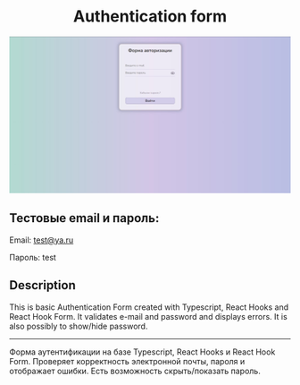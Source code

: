 # <div align="center">Authentication form</div>
![](readmeAssets/AuthForm.jpg)

## Тестовые email и пароль:

Email: test@ya.ru

Пароль: test

## Description

This is basic Authentication Form created with Typescript, React Hooks and React Hook Form. It validates e-mail and password and displays errors.  It is also possibly to show/hide password.

***
Форма аутентификации на базе Typescript, React Hooks и React Hook Form. Проверяет корректность электронной почты, пароля и отображает ошибки. Есть возможность скрыть/показать пароль.

